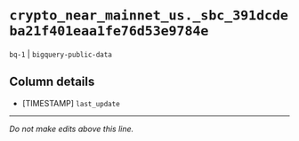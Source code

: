 # `crypto_near_mainnet_us._sbc_391dcdeba21f401eaa1fe76d53e9784e`
`bq-1` | `bigquery-public-data`

## Column details
* [TIMESTAMP] `last_update`

-------------------------------------------------------------------------------
*Do not make edits above this line.*
